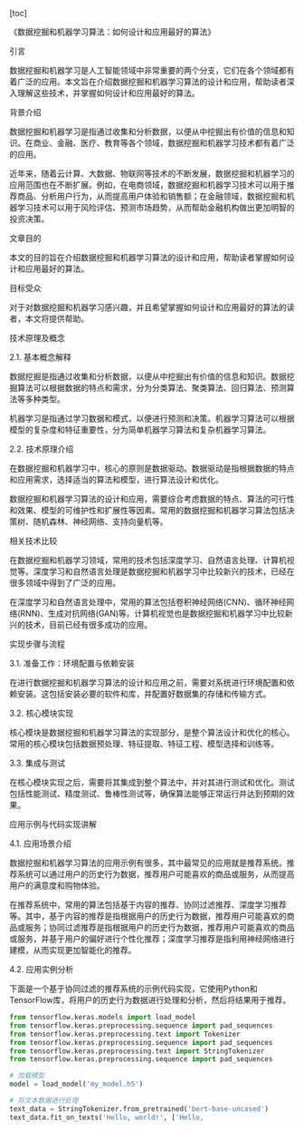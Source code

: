 
[toc]                    
                
                
《数据挖掘和机器学习算法：如何设计和应用最好的算法》

引言

数据挖掘和机器学习是人工智能领域中非常重要的两个分支，它们在各个领域都有着广泛的应用。本文旨在介绍数据挖掘和机器学习算法的设计和应用，帮助读者深入理解这些技术，并掌握如何设计和应用最好的算法。

背景介绍

数据挖掘和机器学习是指通过收集和分析数据，以便从中挖掘出有价值的信息和知识。在商业、金融、医疗、教育等各个领域，数据挖掘和机器学习技术都有着广泛的应用。

近年来，随着云计算、大数据、物联网等技术的不断发展，数据挖掘和机器学习的应用范围也在不断扩展。例如，在电商领域，数据挖掘和机器学习技术可以用于推荐商品、分析用户行为，从而提高用户体验和销售额；在金融领域，数据挖掘和机器学习技术可以用于风险评估、预测市场趋势，从而帮助金融机构做出更加明智的投资决策。

文章目的

本文的目的旨在介绍数据挖掘和机器学习算法的设计和应用，帮助读者掌握如何设计和应用最好的算法。

目标受众

对于对数据挖掘和机器学习感兴趣，并且希望掌握如何设计和应用最好的算法的读者，本文将提供帮助。

技术原理及概念

2.1. 基本概念解释

数据挖掘是指通过收集和分析数据，以便从中挖掘出有价值的信息和知识。数据挖掘算法可以根据数据的特点和需求，分为分类算法、聚类算法、回归算法、预测算法等多种类型。

机器学习是指通过学习数据和模式，以便进行预测和决策。机器学习算法可以根据模型的复杂度和特征重要性，分为简单机器学习算法和复杂机器学习算法。

2.2. 技术原理介绍

在数据挖掘和机器学习中，核心的原则是数据驱动。数据驱动是指根据数据的特点和应用需求，选择适当的算法和模型，进行算法设计和优化。

数据挖掘和机器学习算法的设计和应用，需要综合考虑数据的特点、算法的可行性和效果、模型的可维护性和扩展性等因素。常用的数据挖掘和机器学习算法包括决策树、随机森林、神经网络、支持向量机等。

相关技术比较

在数据挖掘和机器学习领域，常用的技术包括深度学习、自然语言处理、计算机视觉等。深度学习和自然语言处理是数据挖掘和机器学习中比较新兴的技术，已经在很多领域中得到了广泛的应用。

在深度学习和自然语言处理中，常用的算法包括卷积神经网络(CNN)、循环神经网络(RNN)、生成对抗网络(GAN)等。计算机视觉也是数据挖掘和机器学习中比较新兴的技术，目前已经有很多成功的应用。

实现步骤与流程

3.1. 准备工作：环境配置与依赖安装

在进行数据挖掘和机器学习算法的设计和应用之前，需要对系统进行环境配置和依赖安装。这包括安装必要的软件和库，并配置好数据集的存储和传输方式。

3.2. 核心模块实现

核心模块是数据挖掘和机器学习算法的实现部分，是整个算法设计和优化的核心。常用的核心模块包括数据预处理、特征提取、特征工程、模型选择和训练等。

3.3. 集成与测试

在核心模块实现之后，需要将其集成到整个算法中，并对其进行测试和优化。测试包括性能测试、精度测试、鲁棒性测试等，确保算法能够正常运行并达到预期的效果。

应用示例与代码实现讲解

4.1. 应用场景介绍

数据挖掘和机器学习算法的应用示例有很多，其中最常见的应用就是推荐系统。推荐系统可以通过用户的历史行为数据，推荐用户可能喜欢的商品或服务，从而提高用户的满意度和购物体验。

在推荐系统中，常用的算法包括基于内容的推荐、协同过滤推荐、深度学习推荐等。其中，基于内容的推荐是指根据用户的历史行为数据，推荐用户可能喜欢的商品或服务；协同过滤推荐是指根据用户的历史行为数据，推荐用户可能喜欢的商品或服务，并基于用户的偏好进行个性化推荐；深度学习推荐是指利用神经网络进行建模，从而实现更加智能化的推荐。

4.2. 应用实例分析

下面是一个基于协同过滤的推荐系统的示例代码实现，它使用Python和TensorFlow库，将用户的历史行为数据进行处理和分析，然后将结果用于推荐。

```python
from tensorflow.keras.models import load_model
from tensorflow.keras.preprocessing.sequence import pad_sequences
from tensorflow.keras.preprocessing.text import Tokenizer
from tensorflow.keras.preprocessing.sequence import pad_sequences
from tensorflow.keras.preprocessing.text import StringTokenizer
from tensorflow.keras.preprocessing.sequence import pad_sequences

# 加载模型
model = load_model('my_model.h5')

# 将文本数据进行处理
text_data = StringTokenizer.from_pretrained('bert-base-uncased')
text_data.fit_on_texts('Hello, world!', ['Hello, 
```

